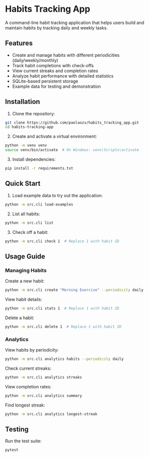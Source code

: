 # Habits Tracking App

A command-line habit tracking application that helps users build and maintain habits by tracking daily and weekly tasks.

## Features

- Create and manage habits with different periodicities (daily/weekly/monthly)
- Track habit completions with check-offs
- View current streaks and completion rates
- Analyze habit performance with detailed statistics
- SQLite-based persistent storage
- Example data for testing and demonstration

## Installation

1. Clone the repository:
```bash
git clone https://github.com/paolaozv/habits_tracking_app.git
cd habits-tracking-app
```

2. Create and activate a virtual environment:
```bash
python -m venv venv
source venv/bin/activate  # On Windows: venv\Scripts\activate
```

3. Install dependencies:
```bash
pip install -r requirements.txt
```

## Quick Start

1. Load example data to try out the application:
```bash
python -m src.cli load-examples
```

2. List all habits:
```bash
python -m src.cli list
```

3. Check off a habit:
```bash
python -m src.cli check 1  # Replace 1 with habit ID
```

## Usage Guide

### Managing Habits

Create a new habit:
```bash
python -m src.cli create "Morning Exercise" --periodicity daily
```

View habit details:
```bash
python -m src.cli stats 1  # Replace 1 with habit ID
```

Delete a habit:
```bash
python -m src.cli delete 1  # Replace 1 with habit ID
```

### Analytics

View habits by periodicity:
```bash
python -m src.cli analytics habits --periodicity daily
```

Check current streaks:
```bash
python -m src.cli analytics streaks
```

View completion rates:
```bash
python -m src.cli analytics summary
```

Find longest streak:
```bash
python -m src.cli analytics longest-streak
```

## Testing

Run the test suite:
```bash
pytest
```
